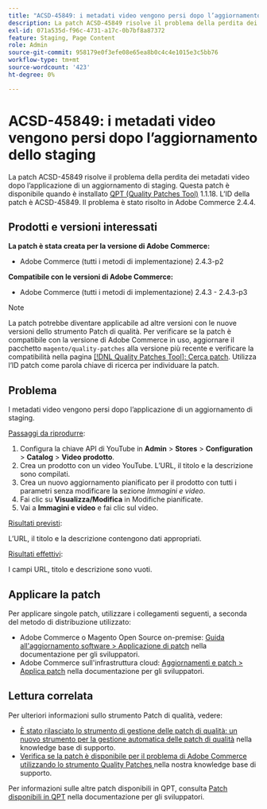 ```yaml
---
title: "ACSD-45849: i metadati video vengono persi dopo l’aggiornamento dell’area di gestione temporanea"
description: La patch ACSD-45849 risolve il problema della perdita dei metadati video dopo l’applicazione di un aggiornamento di staging. Questa patch è disponibile quando è installato [Quality Patches Tool (QPT)](/help/announcements/adobe-commerce-announcements/magento-quality-patches-released-new-tool-to-self-serve-quality-patches.md) 1.1.18. L’ID della patch è ACSD-45849. Il problema è stato risolto in Adobe Commerce 2.4.4.
exl-id: 071a535d-f96c-4731-a17c-0b7bf8a87372
feature: Staging, Page Content
role: Admin
source-git-commit: 958179e0f3efe08e65ea8b0c4c4e1015e3c5bb76
workflow-type: tm+mt
source-wordcount: '423'
ht-degree: 0%

---
```


# ACSD-45849: i metadati video vengono persi dopo l’aggiornamento dello staging

La patch ACSD-45849 risolve il problema della perdita dei metadati video dopo l’applicazione di un aggiornamento di staging. Questa patch è disponibile quando è installato [QPT (Quality Patches Tool)](/help/announcements/adobe-commerce-announcements/magento-quality-patches-released-new-tool-to-self-serve-quality-patches.md) 1.1.18. L’ID della patch è ACSD-45849. Il problema è stato risolto in Adobe Commerce 2.4.4.

## Prodotti e versioni interessati

**La patch è stata creata per la versione di Adobe Commerce:**

* Adobe Commerce (tutti i metodi di implementazione) 2.4.3-p2

**Compatibile con le versioni di Adobe Commerce:**

* Adobe Commerce (tutti i metodi di implementazione) 2.4.3 - 2.4.3-p3

>[!NOTE]
>
>La patch potrebbe diventare applicabile ad altre versioni con le nuove versioni dello strumento Patch di qualità. Per verificare se la patch è compatibile con la versione di Adobe Commerce in uso, aggiornare il pacchetto `magento/quality-patches` alla versione più recente e verificare la compatibilità nella pagina [[!DNL Quality Patches Tool]: Cerca patch](https://devdocs.magento.com/quality-patches/tool.html#patch-grid). Utilizza l’ID patch come parola chiave di ricerca per individuare la patch.

## Problema

I metadati video vengono persi dopo l’applicazione di un aggiornamento di staging.

<u>Passaggi da riprodurre</u>:

1. Configura la chiave API di YouTube in **Admin** > **Stores** > **Configuration** > **Catalog** > **Video prodotto**.
1. Crea un prodotto con un video YouTube. L’URL, il titolo e la descrizione sono compilati.
1. Crea un nuovo aggiornamento pianificato per il prodotto con tutti i parametri senza modificare la sezione *Immagini e video*.
1. Fai clic su **Visualizza/Modifica** in Modifiche pianificate.
1. Vai a **Immagini e video** e fai clic sul video.

<u>Risultati previsti</u>:

L’URL, il titolo e la descrizione contengono dati appropriati.

<u>Risultati effettivi</u>:

I campi URL, titolo e descrizione sono vuoti.

## Applicare la patch

Per applicare singole patch, utilizzare i collegamenti seguenti, a seconda del metodo di distribuzione utilizzato:

* Adobe Commerce o Magento Open Source on-premise: [Guida all&#39;aggiornamento software > Applicazione di patch](https://devdocs.magento.com/guides/v2.4/comp-mgr/patching/mqp.html) nella documentazione per gli sviluppatori.
* Adobe Commerce sull&#39;infrastruttura cloud: [Aggiornamenti e patch > Applica patch](https://devdocs.magento.com/cloud/project/project-patch.html) nella documentazione per gli sviluppatori.

## Lettura correlata

Per ulteriori informazioni sullo strumento Patch di qualità, vedere:

* [È stato rilasciato lo strumento di gestione delle patch di qualità: un nuovo strumento per la gestione automatica delle patch di qualità](/help/announcements/adobe-commerce-announcements/magento-quality-patches-released-new-tool-to-self-serve-quality-patches.md) nella knowledge base di supporto.
* [Verifica se la patch è disponibile per il problema di Adobe Commerce utilizzando lo strumento Quality Patches ](/help/support-tools/patches-available-in-qpt-tool/check-patch-for-magento-issue-with-magento-quality-patches.md) nella nostra knowledge base di supporto.

Per informazioni sulle altre patch disponibili in QPT, consulta [Patch disponibili in QPT](https://devdocs.magento.com/quality-patches/tool.html#patch-grid) nella documentazione per gli sviluppatori.

